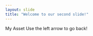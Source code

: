 ```yaml
---
layout: slide
title: "Welcome to our second slide!"
---
```

My Asset
Use the left arrow to go back!
